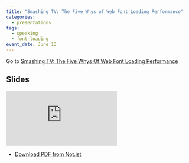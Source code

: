 ```yaml
---
title: "Smashing TV: The Five Whys of Web Font Loading Performance"
categories:
  - presentations
tags:
  - speaking
  - font-loading
event_date: June 13
---
```


<p class="primarylink">Go to <a href="https://www.smashingmagazine.com/smashing-tv/five-whys-of-web-font-loading-performance/">Smashing TV: The Five Whys Of Web Font Loading Performance</a></p>

## Slides

<div class="fullwidth"><div class="fluid-width-video-wrapper"><iframe src="https://noti.st/zachleat/xPa1on/embed" frameborder="0" allowfullscreen></iframe></div></div>

* [Download PDF from Not.ist](https://on.notist.cloud/pdf/deck-61fcb30bb4ce0532.pdf)
